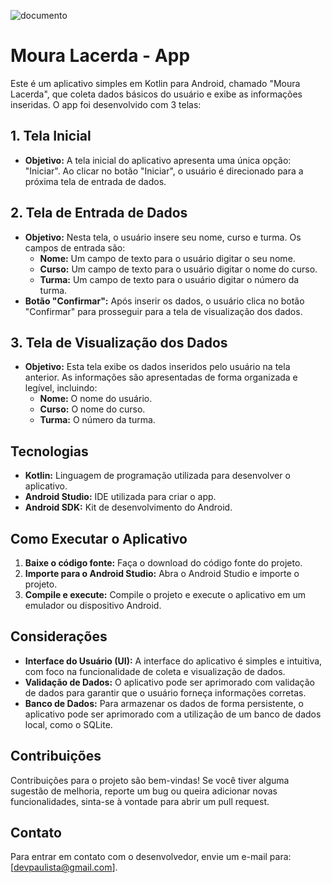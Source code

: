 
![documento](https://github.com/user-attachments/assets/99b0d7cc-c93e-4ff0-9812-dcd7dc039006)

# Moura Lacerda - App

Este é um aplicativo simples em Kotlin para Android, chamado "Moura Lacerda", que coleta dados básicos do usuário e exibe as informações inseridas. O app foi desenvolvido com 3 telas:

## 1. Tela Inicial

* **Objetivo:** A tela inicial do aplicativo apresenta uma única opção: "Iniciar". Ao clicar no botão "Iniciar", o usuário é direcionado para a próxima tela de entrada de dados.

## 2. Tela de Entrada de Dados

* **Objetivo:** Nesta tela, o usuário insere seu nome, curso e turma. Os campos de entrada são:
    * **Nome:**  Um campo de texto para o usuário digitar o seu nome.
    * **Curso:**  Um campo de texto para o usuário digitar o nome do curso.
    * **Turma:**  Um campo de texto para o usuário digitar o número da turma.
* **Botão "Confirmar":** Após inserir os dados, o usuário clica no botão "Confirmar" para prosseguir para a tela de visualização dos dados.

## 3. Tela de Visualização dos Dados

* **Objetivo:** Esta tela exibe os dados inseridos pelo usuário na tela anterior. As informações são apresentadas de forma organizada e legível, incluindo:
    * **Nome:** O nome do usuário.
    * **Curso:** O nome do curso.
    * **Turma:** O número da turma.

## Tecnologias

* **Kotlin:** Linguagem de programação utilizada para desenvolver o aplicativo.
* **Android Studio:** IDE utilizada para criar o app.
* **Android SDK:**  Kit de desenvolvimento do Android.

## Como Executar o Aplicativo

1. **Baixe o código fonte:** Faça o download do código fonte do projeto.
2. **Importe para o Android Studio:** Abra o Android Studio e importe o projeto.
3. **Compile e execute:** Compile o projeto e execute o aplicativo em um emulador ou dispositivo Android.

## Considerações

* **Interface do Usuário (UI):** A interface do aplicativo é simples e intuitiva, com foco na funcionalidade de coleta e visualização de dados.
* **Validação de Dados:** O aplicativo pode ser aprimorado com validação de dados para garantir que o usuário forneça informações corretas.
* **Banco de Dados:** Para armazenar os dados de forma persistente, o aplicativo pode ser aprimorado com a utilização de um banco de dados local, como o SQLite.

## Contribuições

Contribuições para o projeto são bem-vindas! Se você tiver alguma sugestão de melhoria, reporte um bug ou queira adicionar novas funcionalidades, sinta-se à vontade para abrir um pull request.

## Contato

Para entrar em contato com o desenvolvedor, envie um e-mail para: [devpaulista@gmail.com].

